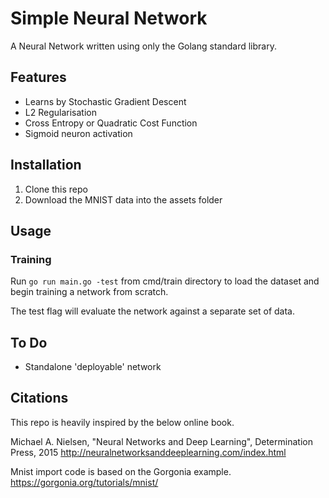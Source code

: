 # Simple Neural Network 

A Neural Network written using only the Golang standard library.

## Features 

* Learns by Stochastic Gradient Descent 
* L2 Regularisation 
* Cross Entropy or Quadratic Cost Function 
* Sigmoid neuron activation 

## Installation 

1. Clone this repo 
2. Download the MNIST data into the assets folder 

## Usage 

### Training 

Run `go run main.go -test` from cmd/train directory to load the dataset and begin training a network from scratch. 

The test flag will evaluate the network against a separate set of data. 

## To Do 

* Standalone 'deployable' network 

## Citations 

This repo is heavily inspired by the below online book. 

Michael A. Nielsen, "Neural Networks and
Deep Learning", Determination Press, 2015
http://neuralnetworksanddeeplearning.com/index.html


Mnist import code is based on the Gorgonia example. 
https://gorgonia.org/tutorials/mnist/